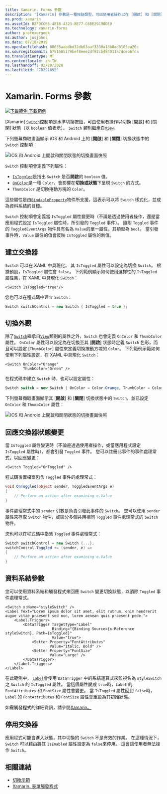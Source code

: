 ```yaml
---
title: Xamarin. Forms 參數
description: '[Xamarin] 參數是一種按鈕類型，可由使用者操作以在 [開啟] 和 [關閉] 狀態之間切換。 本文說明如何使用 Switch 類別來顯示切換的 UI 元素。'
ms.prod: xamarin
ms.assetId: B2F9CC65-481B-4323-8E77-C6BE29C90DE9
ms.technology: xamarin-forms
author: profexorgeek
ms.author: jusjohns
ms.date: 07/18/2019
ms.openlocfilehash: 88655aabdbd32db63aaf3330a18b0ad8105ea26c
ms.sourcegitcommit: b751605179bef8eee2df92cb484011a7dceb6fda
ms.translationtype: MT
ms.contentlocale: zh-TW
ms.lasthandoff: 02/20/2020
ms.locfileid: "78291892"
---
```

# <a name="xamarinforms-switch"></a>Xamarin. Forms 參數

[![下載範例](~/media/shared/download.png) 下載範例](https://docs.microsoft.com/samples/xamarin/xamarin-forms-samples/userinterface-switchdemos/)

[Xamarin] [`Switch`](xref:Xamarin.Forms.Switch)控制項是水準切換按鈕，可由使用者操作以切換 [開啟] 和 [關閉] 狀態（以 `boolean` 值表示）。 `Switch` 類別繼承自[`View`](xref:Xamarin.Forms.View)。

下列螢幕擷取畫面顯示 iOS 和 Android 上的 [**開啟**] 和 [**關閉**] 切換狀態中的 `Switch` 控制項：

![IOS 和 Android 上開啟和關閉狀態的切換畫面快照](switch-images/switch-states-default.png "IOS 和 Android 上的交換器")

`Switch` 控制項會定義下列屬性：

* [`IsToggled`](xref:Xamarin.Forms.Switch.IsToggled)是指出 `Switch` 是否**開啟**的 `boolean` 值。
* [`OnColor`](xref:Xamarin.Forms.Switch.OnColor)是一種 `Color`，會影響在**切換或狀態**下呈現 `Switch` 的方式。
* `ThumbColor` 是切換捲動方塊的 `Color`。

這些屬性是由[`BindableProperty`](xref:Xamarin.Forms.BindableProperty)物件所支援，這表示可以將 `Switch` 樣式化，並成為資料系結的目標。

`Switch` 控制項會定義當 `IsToggled` 屬性變更時（不論是透過使用者操作，還是當應用程式設定 `IsToggled` 屬性時，所引發的 `Toggled` 事件）。 隨附 `Toggled` 事件的 `ToggledEventArgs` 物件具有名為 `Value`的單一屬性，其類型為 `bool`。 當引發事件時，`Value` 屬性的值會反映 `IsToggled` 屬性的新值。

## <a name="create-a-switch"></a>建立交換器

`Switch` 可以在 XAML 中具現化。 其 `IsToggled` 屬性可以設定為切換 `Switch`。 根據預設，`IsToggled` 屬性會 `false`。 下列範例顯示如何使用選擇性的 `IsToggled` 屬性集，在 XAML 中具現化 `Switch`：

```xaml
<Switch IsToggled="true"/>
```

您也可以在程式碼中建立 `Switch`：

```csharp
Switch switchControl = new Switch { IsToggled = true };
```

## <a name="switch-appearance"></a>切換外觀

除了[`Switch`](xref:Xamarin.Forms.Switch)繼承自[`View`](xref:Xamarin.Forms.View)類別的屬性之外，`Switch` 也會定義 `OnColor` 和 `ThumbColor` 屬性。 `OnColor` 屬性可以設定為在切換至其 [**開啟**] 狀態時定義 `Switch` 色彩，而且可以設定 [`ThumbColor`] 屬性來定義切換捲動方塊的 `Color`。 下列範例示範如何使用下列屬性設定，在 XAML 中具現化 `Switch`：

```xaml
<Switch OnColor="Orange"
        ThumbColor="Green" />
```

在程式碼中建立 `Switch` 時，也可以設定屬性：

```csharp
Switch switch = new Switch { OnColor = Color.Orange, ThumbColor = Color.Green };
```

下列螢幕擷取畫面顯示其 [**開啟**] 和 [**關閉**] 切換狀態中的 `Switch`，並已設定 `OnColor` 和 `ThumbColor` 屬性：

![IOS 和 Android 上開啟和關閉狀態的切換畫面快照](switch-images/switch-states-colors.png "IOS 和 Android 上的交換器")

## <a name="respond-to-a-switch-state-change"></a>回應交換器狀態變更

當 `IsToggled` 屬性變更時（不論是透過使用者操作，或當應用程式設定 `IsToggled` 屬性時），都會引發 `Toggled` 事件。 您可以註冊此事件的事件處理常式，以回應變更：

```xaml
<Switch Toggled="OnToggled" />
```

程式碼後置檔案包含 `Toggled` 事件的處理常式：

```csharp
void OnToggled(object sender, ToggledEventArgs e)
{
    // Perform an action after examining e.Value
}
```

事件處理常式中的 `sender` 引數是負責引發此事件的 `Switch`。 您可以使用 `sender` 屬性來存取 `Switch` 物件，或區分多個共用相同 `Toggled` 事件處理常式的 `Switch` 物件。

您也可以在程式碼中指派 `Toggled` 事件處理常式：

```csharp
Switch switchControl = new Switch {...};
switchControl.Toggled += (sender, e) =>
{
    // Perform an action after examining e.Value
}
```

## <a name="data-bind-a-switch"></a>資料系結參數

您可以使用資料系結和觸發程式來回應 `Switch` 變更切換狀態，以消除 `Toggled` 事件處理常式。

```xaml
<Switch x:Name="styleSwitch" />
<Label Text="Lorem ipsum dolor sit amet, elit rutrum, enim hendrerit augue vitae praesent sed non, lorem aenean quis praesent pede.">
    <Label.Triggers>
        <DataTrigger TargetType="Label"
                     Binding="{Binding Source={x:Reference styleSwitch}, Path=IsToggled}"
                     Value="true">
            <Setter Property="FontAttributes"
                    Value="Italic, Bold" />
            <Setter Property="FontSize"
                    Value="Large" />
        </DataTrigger>
    </Label.Triggers>
</Label>
```

在此範例中， [`Label`](xref:Xamarin.Forms.Label)會使用 `DataTrigger` 中的系結運算式來監視名為 `styleSwitch`之 `Switch` 的 `IsToggled` 屬性。 當這個屬性變成 `true`時，`Label` 的 `FontAttributes` 和 `FontSize` 屬性會變更。 當 `IsToggled` 屬性回到 `false`時，`Label` 的 `FontAttributes` 和 `FontSize` 屬性會重設為其初始狀態。

如需觸發程式的詳細資訊，請參閱[Xamarin。](~/xamarin-forms/app-fundamentals/triggers.md)

## <a name="disable-a-switch"></a>停用交換器

應用程式可能會進入狀態，其中切換的 `Switch` 不是有效的作業。 在這種情況下，`Switch` 可以藉由將其 `IsEnabled` 屬性設定為 `false`來停用。 這會讓使用者無法操作 `Switch`。

## <a name="related-links"></a>相關連結

* [切換示範](https://docs.microsoft.com/samples/xamarin/xamarin-forms-samples/userinterface-switchdemos/)
* [Xamarin. 表單觸發程式](~/xamarin-forms/app-fundamentals/triggers.md)
